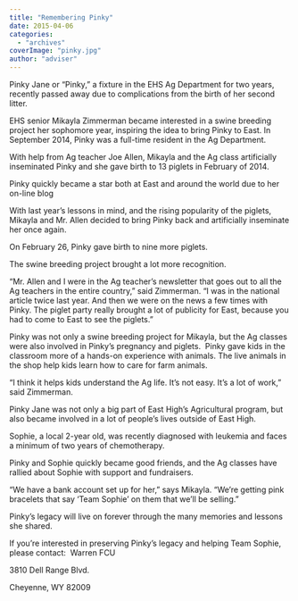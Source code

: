 ```yaml
---
title: "Remembering Pinky"
date: 2015-04-06
categories: 
  - "archives"
coverImage: "pinky.jpg"
author: "adviser"
---
```


Pinky Jane or “Pinky,” a fixture in the EHS Ag Department for two years, recently passed away due to complications from the birth of her second litter.

EHS senior Mikayla Zimmerman became interested in a swine breeding project her sophomore year, inspiring the idea to bring Pinky to East. In September 2014, Pinky was a full-time resident in the Ag Department.

With help from Ag teacher Joe Allen, Mikayla and the Ag class artificially inseminated Pinky and she gave birth to 13 piglets in February of 2014.

Pinky quickly became a star both at East and around the world due to her on-line blog

With last year’s lessons in mind, and the rising popularity of the piglets, Mikayla and Mr. Allen decided to bring Pinky back and artificially inseminate her once again.

On February 26, Pinky gave birth to nine more piglets.

The swine breeding project brought a lot more recognition.

“Mr. Allen and I were in the Ag teacher’s newsletter that goes out to all the Ag teachers in the entire country,” said Zimmerman. “I was in the national article twice last year. And then we were on the news a few times with Pinky. The piglet party really brought a lot of publicity for East, because you had to come to East to see the piglets.”

Pinky was not only a swine breeding project for Mikayla, but the Ag classes were also involved in Pinky’s pregnancy and piglets.  Pinky gave kids in the classroom more of a hands-on experience with animals. The live animals in the shop help kids learn how to care for farm animals.

“I think it helps kids understand the Ag life. It’s not easy. It’s a lot of work,” said Zimmerman.

Pinky Jane was not only a big part of East High’s Agricultural program, but also became involved in a lot of people’s lives outside of East High.

Sophie, a local 2-year old, was recently diagnosed with leukemia and faces a minimum of two years of chemotherapy.

Pinky and Sophie quickly became good friends, and the Ag classes have rallied about Sophie with support and fundraisers.

“We have a bank account set up for her,” says Mikayla. “We’re getting pink bracelets that say ‘Team Sophie’ on them that we’ll be selling.”

Pinky’s legacy will live on forever through the many memories and lessons she shared.

If you’re interested in preserving Pinky’s legacy and helping Team Sophie, please contact:  Warren FCU

3810 Dell Range Blvd.

Cheyenne, WY 82009
